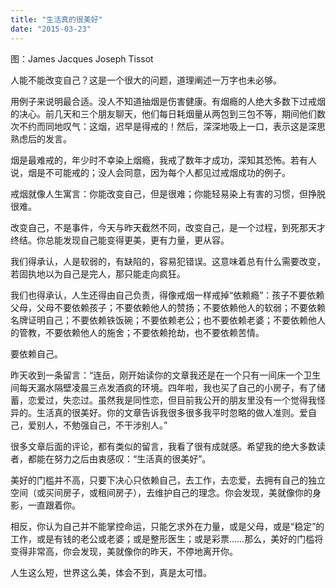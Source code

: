 ```yaml
---
title: "生活真的很美好"
date: "2015-03-23"
---
```


图：James Jacques Joseph Tissot

人能不能改变自己？这是一个很大的问题，道理阐述一万字也未必够。

用例子来说明最合适。没人不知道抽烟是伤害健康。有烟瘾的人绝大多数下过戒烟的决心。前几天和三个朋友聊天，他们每日耗烟量从两包到三包不等，期间他们数次不约而同地叹气：这烟，迟早是得戒的！然后，深深地吸上一口，表示这是深思熟虑后的发言。

烟是最难戒的，年少时不幸染上烟瘾，我戒了数年才成功，深知其恐怖。若有人说，烟是不可能戒的；没人会同意，因为每个人都见过戒烟成功的例子。

戒烟就像人生寓言：你能改变自己，但是很难；你能轻易染上有害的习惯，但挣脱很难。

改变自己，不是事件，今天与昨天截然不同，改变自己，是一个过程，到死那天才终结。你总能发现自己能变得更美，更有力量，更从容。

我们得承认，人是软弱的，有缺陷的，容易犯错误。这意味着总有什么需要改变，若固执地以为自己是完人，那只能走向疯狂。

我们也得承认，人生还得由自己负责，得像戒烟一样戒掉“依赖瘾”：孩子不要依赖父母，父母不要依赖孩子；不要依赖他人的赞扬；不要依赖他人的软弱；不要依赖名牌证明自己；不要依赖铁饭碗；不要依赖老公；也不要依赖老婆；不要依赖他人的管教，不要依赖他人的施舍；不要依赖抢劫，也不要依赖苦情。

要依赖自己。

昨天收到一条留言：“连岳，刚开始读你的文章我还是在一个只有一间床一个卫生间每天漏水隔壁凌晨三点发酒疯的环境。四年啦，我也买了自己的小房子，有了储蓄，恋爱过，失恋过。虽然我是同性恋，但目前我公开的朋友里没有一个觉得我怪异的。生活真的很美好。你的文章告诉我很多很多我平时忽略的做人准则。爱自己，爱别人，不勉强自己，不干涉别人。”

很多文章后面的评论，都有类似的留言，我看了很有成就感。希望我的绝大多数读者，都能在努力之后由衷感叹：“生活真的很美好”。

美好的门槛并不高，只要下决心只依赖自己，去工作，去恋爱，去拥有自己的独立空间（或买间房子，或租间房子），去维护自己的理念。你会发现，美就像你的身影，一直跟着你。  

相反，你认为自己并不能掌控命运，只能乞求外在力量，或是父母，或是“稳定”的工作，或是有钱的老公或老婆；或是整形医生；或是彩票……那么，美好的门槛将变得非常高，你会发现，美就像你的昨天，不停地离开你。

人生这么短，世界这么美，体会不到，真是太可惜。
